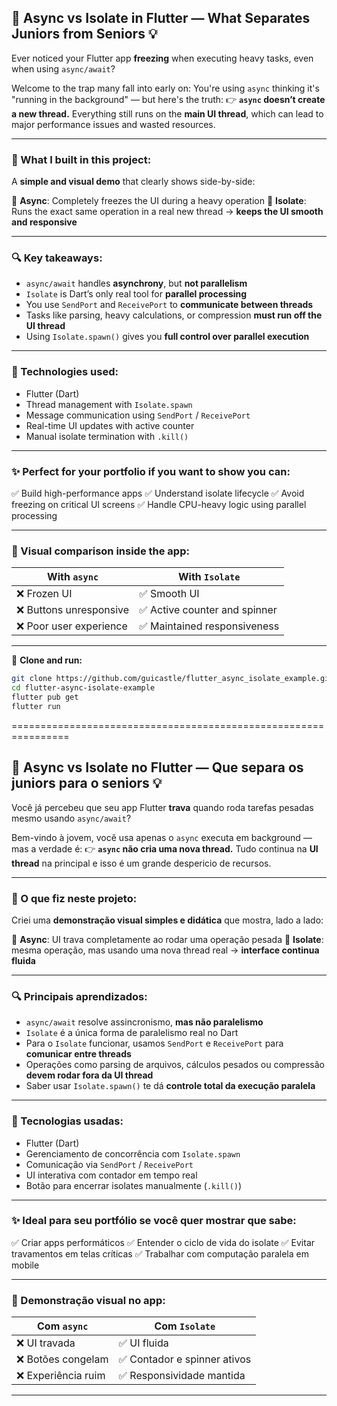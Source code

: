 ## 🔄 Async vs Isolate in Flutter — What Separates Juniors from Seniors 💡

Ever noticed your Flutter app **freezing** when executing heavy tasks, even when using `async/await`?

Welcome to the trap many fall into early on:
You're using `async` thinking it's "running in the background" — but here's the truth:
👉 **`async` doesn’t create a new thread.** Everything still runs on the **main UI thread**, which can lead to major performance issues and wasted resources.

---

### 🚀 What I built in this project:

A **simple and visual demo** that clearly shows side-by-side:

🧵 **Async**: Completely freezes the UI during a heavy operation
🧠 **Isolate**: Runs the exact same operation in a real new thread → **keeps the UI smooth and responsive**

---

### 🔍 Key takeaways:

* `async/await` handles **asynchrony**, but **not parallelism**
* `Isolate` is Dart’s only real tool for **parallel processing**
* You use `SendPort` and `ReceivePort` to **communicate between threads**
* Tasks like parsing, heavy calculations, or compression **must run off the UI thread**
* Using `Isolate.spawn()` gives you **full control over parallel execution**

---

### 🧩 Technologies used:

* Flutter (Dart)
* Thread management with `Isolate.spawn`
* Message communication using `SendPort` / `ReceivePort`
* Real-time UI updates with active counter
* Manual isolate termination with `.kill()`

---

### ✨ Perfect for your portfolio if you want to show you can:

✅ Build high-performance apps
✅ Understand isolate lifecycle
✅ Avoid freezing on critical UI screens
✅ Handle CPU-heavy logic using parallel processing

---

### 📸 Visual comparison inside the app:

| With `async`           | With `Isolate`               |
| ---------------------- | ---------------------------- |
| ❌ Frozen UI            | ✅ Smooth UI                  |
| ❌ Buttons unresponsive | ✅ Active counter and spinner |
| ❌ Poor user experience | ✅ Maintained responsiveness  |

---

🔧 **Clone and run:**

```bash
git clone https://github.com/guicastle/flutter_async_isolate_example.git
cd flutter-async-isolate-example
flutter pub get
flutter run
```

================================================================

## 🔄 Async vs Isolate no Flutter — Que separa os juniors para o seniors 💡 

Você já percebeu que seu app Flutter **trava** quando roda tarefas pesadas mesmo usando `async/await`?

Bem-vindo à jovem, você usa apenas o `async` executa em background — mas a verdade é:
👉 **`async` não cria uma nova thread.** Tudo continua na **UI thread** na principal e isso é um grande despericio de recursos. 

---

### 🚀 O que fiz neste projeto:

Criei uma **demonstração visual simples e didática** que mostra, lado a lado:

🧵 **Async**: UI trava completamente ao rodar uma operação pesada
🧠 **Isolate**: mesma operação, mas usando uma nova thread real → **interface continua fluida**

---

### 🔍 Principais aprendizados:

* `async/await` resolve assincronismo, **mas não paralelismo**
* `Isolate` é a única forma de paralelismo real no Dart
* Para o `Isolate` funcionar, usamos `SendPort` e `ReceivePort` para **comunicar entre threads**
* Operações como parsing de arquivos, cálculos pesados ou compressão **devem rodar fora da UI thread**
* Saber usar `Isolate.spawn()` te dá **controle total da execução paralela**

---

### 🧩 Tecnologias usadas:

* Flutter (Dart)
* Gerenciamento de concorrência com `Isolate.spawn`
* Comunicação via `SendPort` / `ReceivePort`
* UI interativa com contador em tempo real
* Botão para encerrar isolates manualmente (`.kill()`)

---

### ✨ Ideal para seu portfólio se você quer mostrar que sabe:

✅ Criar apps performáticos
✅ Entender o ciclo de vida do isolate
✅ Evitar travamentos em telas críticas
✅ Trabalhar com computação paralela em mobile

---

### 📸 Demonstração visual no app:

| Com `async`        | Com `Isolate`               |
| ------------------ | --------------------------- |
| ❌ UI travada       | ✅ UI fluida                 |
| ❌ Botões congelam  | ✅ Contador e spinner ativos |
| ❌ Experiência ruim | ✅ Responsividade mantida    |

---
